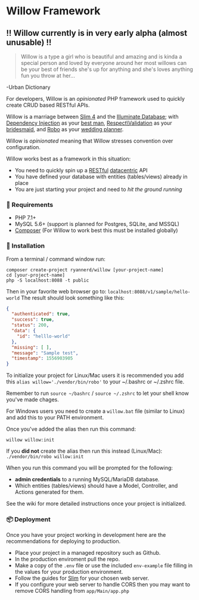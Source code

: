 # Willow Framework
## !! Willow currently is in very early alpha (almost unusable) !!

>Willow is a type a girl who is beautiful and amazing and is kinda a special person and loved by everyone around her
>most willows can be your best of friends she's up for anything and she's loves anything fun you throw at her...

-Urban Dictionary

For developers, Willow is an _opinionated_ PHP framework used to quickly create CRUD based RESTful APIs.

Willow is a marriage between [Slim 4](http://slimframework.com) and the [Illuminate Database](https://github.com/illuminate/database);
with [Dependency Injection](http://php-di.org/) as your [best man](https://en.wikipedia.org/wiki/Groomsman), 
[Respect\Validation](https://respect-validation.readthedocs.io/en/1.1/) as your [bridesmaid](https://en.wikipedia.org/wiki/Bridesmaid),
and [Robo](http://robo.li/) as your [wedding planner](https://en.wikipedia.org/wiki/Wedding_planner). 

Willow is _opinionated_ meaning that Willow stresses convention over configuration.

Willow works best as a framework in this situation:
* You need to quickly spin up a [RESTful](https://restfulapi.net/) [datacentric](https://www.codecademy.com/articles/what-is-crud) API
* You have defined your database with entities (tables/views) already in place
* You are just starting your project and need to _hit the ground running_

### 📃 Requirements
* PHP 7.1+
* MySQL 5.6+ (support is planned for Postgres, SQLite, and MSSQL)
* [Composer](https://getcomposer.org) (For Willow to work best this must be installed globally)

### 💾 Installation

From a terminal / command window run:

```
composer create-project ryannerd/willow [your-project-name]
cd [your-project-name]
php -S localhost:8088 -t public
```

Then in your favorite web browser go to: `localhost:8088/v1/sample/hello-world`
The result should look something like this:

```json
{
  "authenticated": true,
  "success": true,
  "status": 200,
  "data": {
    "id": "helllo-world"
  },
  "missing": [ ],
  "message": "Sample test",
  "timestamp": 1556903905
}
```

To initialize your project for Linux/Mac users it is recommended you add this `alias willow='./vendor/bin/robo'` 
to your ~/.bashrc or ~/.zshrc file.

Remember to run `source ~/bashrc` / `source ~/.zshrc` to let your shell know you've made chages.

For Windows users you need to create a `willow.bat` file (similar to Linux) and add this to your PATH environment.

Once you've added the alias then run this command:

`willow willow:init`

If you **did not** create the alias then run this instead (Linux/Mac):
`./vendor/bin/robo willow:init`

When you run this command you will be prompted for the following:
- **admin credentials** to a running MySQL/MariaDB database.
- Which entities (tables/views) should have a Model, Controller, and Actions generated for them.

See the wiki for more detailed instructions once your project is initialized.

### 📦 Deployment
Once you have your project working in development here are the recommendations for deploying to production.
* Place your project in a managed repository such as Github.
* In the production enviroment pull the repo.
* Make a copy of the `.env` file or use the included `env-example` file filling in the values for your production environment.
* Follow the guides for [Slim](http://slimframework.com) for your chosen web server.
* If you configure your web server to handle CORS then you may want to remove CORS handling from `app/Main/app.php`

